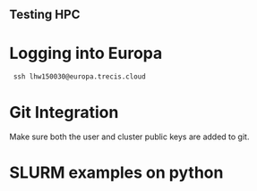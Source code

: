 ## Testing HPC

# Logging into Europa 

``` ssh lhw150030@europa.trecis.cloud```

# Git Integration 
Make sure both the user and cluster public keys are added to git. 

# SLURM examples on python 

